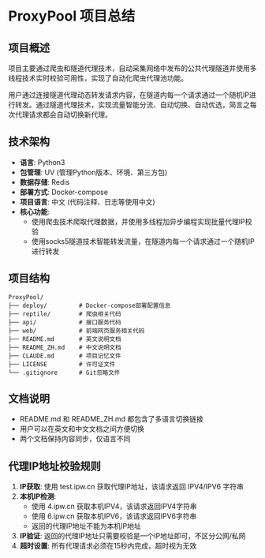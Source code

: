 # ProxyPool 项目总结

## 项目概述

项目主要通过爬虫和隧道代理技术，自动采集网络中发布的公共代理隧道并使用多线程技术实时校验可用性，实现了自动化爬虫代理池功能。

用户通过连接隧道代理动态转发请求内容，在隧道内每一个请求通过一个随机IP进行转发。通过隧道代理技术，实现流量智能分流、自动切换、自动优选，简言之每次代理请求都会自动切换新代理。

## 技术架构
- **语言**: Python3
- **包管理**: UV (管理Python版本、环境、第三方包)
- **数据存储**: Redis
- **部署方式**: Docker-compose
- **项目语言**: 中文 (代码注释、日志等使用中文)
- **核心功能**: 
  - 使用爬虫技术爬取代理数据，并使用多线程加异步编程实现批量代理IP校验
  - 使用socks5隧道技术智能转发流量，在隧道内每一个请求通过一个随机IP进行转发

## 项目结构

```text
ProxyPool/
├── deploy/         # Docker-compose部署配置信息
├── reptile/        # 爬虫相关代码
├── api/            # 接口服务代码
├── web/            # 前端网页服务相关代码
├── README.md       # 英文说明文档
├── README_ZH.md    # 中文说明文档
├── CLAUDE.md       # 项目记忆文件
├── LICENSE         # 许可证文件
└── .gitignore      # Git忽略文件
```

## 文档说明
- README.md 和 README_ZH.md 都包含了多语言切换链接
- 用户可以在英文和中文文档之间方便切换
- 两个文档保持内容同步，仅语言不同

## 代理IP地址校验规则
1. **IP获取**: 使用 test.ipw.cn 获取代理IP地址，该请求返回 IPV4/IPV6 字符串
2. **本机IP检测**: 
   - 使用 4.ipw.cn 获取本机IPV4，该请求返回IPV4字符串
   - 使用 6.ipw.cn 获取本机IPV6，该请求返回IPV6字符串
   - 返回的代理IP地址不能为本机IP地址
3. **IP验证**: 返回的代理IP地址只需要校验是一个IP地址即可，不区分公网/私网
4. **超时设置**: 所有代理请求必须在15秒内完成，超时视为无效